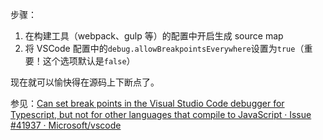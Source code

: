 步骤：

1.  在构建工具（webpack、gulp 等）的配置中开启生成 source map
2.  将 VSCode 配置中的`debug.allowBreakpointsEverywhere`设置为`true`（重要！这个选项默认是`false`）

现在就可以愉快得在源码上下断点了。

参见：[Can set break points in the Visual Studio Code debugger for Typescript, but not for other languages that compile to JavaScript · Issue #41937 · Microsoft/vscode](https://github.com/Microsoft/vscode/issues/41937)
